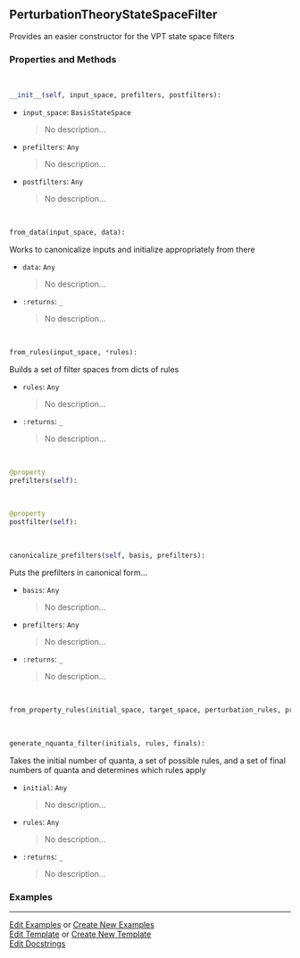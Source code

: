 ## <a id="Psience.VPT2.StateFilters.PerturbationTheoryStateSpaceFilter">PerturbationTheoryStateSpaceFilter</a>
Provides an easier constructor for the VPT state space filters

### Properties and Methods
<a id="Psience.VPT2.StateFilters.PerturbationTheoryStateSpaceFilter.__init__" class="docs-object-method">&nbsp;</a>
```python
__init__(self, input_space, prefilters, postfilters): 
```

- `input_space`: `BasisStateSpace`
    >No description...
- `prefilters`: `Any`
    >No description...
- `postfilters`: `Any`
    >No description...

<a id="Psience.VPT2.StateFilters.PerturbationTheoryStateSpaceFilter.from_data" class="docs-object-method">&nbsp;</a>
```python
from_data(input_space, data): 
```
Works to canonicalize inputs and initialize appropriately from there
- `data`: `Any`
    >No description...
- `:returns`: `_`
    >No description...

<a id="Psience.VPT2.StateFilters.PerturbationTheoryStateSpaceFilter.from_rules" class="docs-object-method">&nbsp;</a>
```python
from_rules(input_space, *rules): 
```
Builds a set of filter spaces from dicts of rules
- `rules`: `Any`
    >No description...
- `:returns`: `_`
    >No description...

<a id="Psience.VPT2.StateFilters.PerturbationTheoryStateSpaceFilter.prefilters" class="docs-object-method">&nbsp;</a>
```python
@property
prefilters(self): 
```

<a id="Psience.VPT2.StateFilters.PerturbationTheoryStateSpaceFilter.postfilter" class="docs-object-method">&nbsp;</a>
```python
@property
postfilter(self): 
```

<a id="Psience.VPT2.StateFilters.PerturbationTheoryStateSpaceFilter.canonicalize_prefilters" class="docs-object-method">&nbsp;</a>
```python
canonicalize_prefilters(self, basis, prefilters): 
```
Puts the prefilters in canonical form...
- `basis`: `Any`
    >No description...
- `prefilters`: `Any`
    >No description...
- `:returns`: `_`
    >No description...

<a id="Psience.VPT2.StateFilters.PerturbationTheoryStateSpaceFilter.from_property_rules" class="docs-object-method">&nbsp;</a>
```python
from_property_rules(initial_space, target_space, perturbation_rules, property_rules, order=2): 
```

<a id="Psience.VPT2.StateFilters.PerturbationTheoryStateSpaceFilter.generate_nquanta_filter" class="docs-object-method">&nbsp;</a>
```python
generate_nquanta_filter(initials, rules, finals): 
```
Takes the initial number of quanta, a set of possible rules, and
        a set of final numbers of quanta and determines which rules apply
- `initial`: `Any`
    >No description...
- `rules`: `Any`
    >No description...
- `:returns`: `_`
    >No description...

### Examples




___

[Edit Examples](https://github.com/McCoyGroup/Psience/edit/edit/ci/examples/ci/docs/Psience/VPT2/StateFilters/PerturbationTheoryStateSpaceFilter.md) or 
[Create New Examples](https://github.com/McCoyGroup/Psience/new/edit/?filename=ci/examples/ci/docs/Psience/VPT2/StateFilters/PerturbationTheoryStateSpaceFilter.md) <br/>
[Edit Template](https://github.com/McCoyGroup/Psience/edit/edit/ci/docs/ci/docs/Psience/VPT2/StateFilters/PerturbationTheoryStateSpaceFilter.md) or 
[Create New Template](https://github.com/McCoyGroup/Psience/new/edit/?filename=ci/docs/templates/ci/docs/Psience/VPT2/StateFilters/PerturbationTheoryStateSpaceFilter.md) <br/>
[Edit Docstrings](https://github.com/McCoyGroup/Psience/edit/edit/Psience/VPT2/StateFilters.py?message=Update%20Docs)
